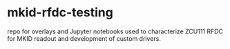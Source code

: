 # mkid-rfdc-testing
repo for overlays and Jupyter notebooks used to characterize ZCU111 RFDC for MKID readout and development of custom drivers.
